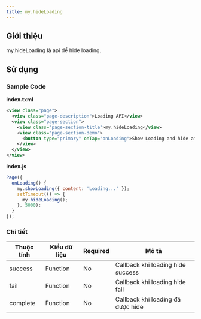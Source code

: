 ```yaml
---
title: my.hideLoading
---
```


## Giới thiệu

my.hideLoading là api để hide loading.

## Sử dụng

### Sample Code

**index.txml**

```xml
<view class="page">
  <view class="page-description">Loading API</view>
  <view class="page-section">
    <view class="page-section-title">my.hideLoading</view>
    <view class="page-section-demo">
      <button type="primary" onTap="onLoading">Show Loading and hide after 5s</button>
    </view>
  </view>
</view>
```

**index.js**

```js
Page({
  onLoading() {
    my.showLoading({ content: 'Loading...' });
    setTimeout(() => {
      my.hideLoading();
    }, 5000);
  }
});
```

### Chi tiết

| Thuộc tính | Kiểu dữ liệu | Required | Mô tả                             |
| ---------- | ------------ | -------- | --------------------------------- |
| success    | Function     | No       | Callback khi loading hide success |
| fail       | Function     | No       | Callback khi loading hide fail    |
| complete   | Function     | No       | Callback khi loading đã được hide |
